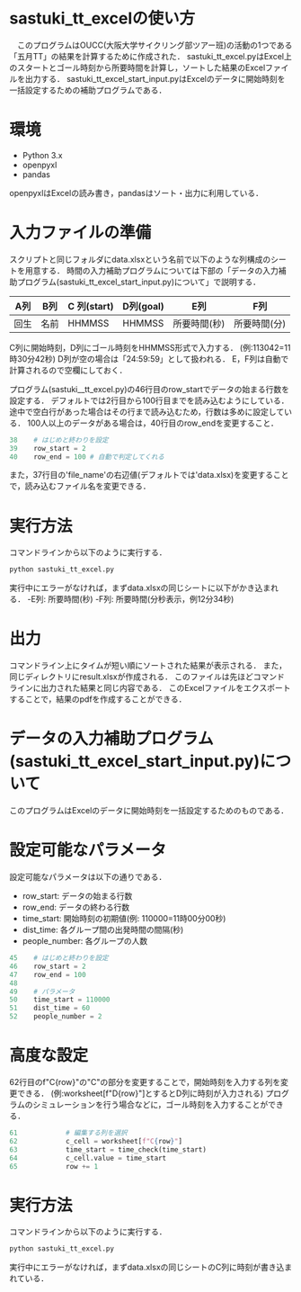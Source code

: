 # sastuki_tt_excelの使い方

　このプログラムはOUCC(大阪大学サイクリング部ツアー班)の活動の1つである「五月TT」の結果を計算するために作成された．
sastuki_tt_excel.pyはExcel上のスタートとゴール時刻から所要時間を計算し，ソートした結果のExcelファイルを出力する．
sastuki_tt_excel_start_input.pyはExcelのデータに開始時刻を一括設定するための補助プログラムである．

# 環境
- Python 3.x
- openpyxl
- pandas

openpyxlはExcelの読み書き，pandasはソート・出力に利用している．

# 入力ファイルの準備
スクリプトと同じフォルダにdata.xlsxという名前で以下のような列構成のシートを用意する．
時間の入力補助プログラムについては下部の「データの入力補助プログラム(sastuki_tt_excel_start_input.py)について」で説明する．

A列 | B列 | C 列(start) | D列(goal) | E列 |F列
--- | --- | --- | --- | --- | ---
回生 | 名前| HHMMSS | HHMMSS | 所要時間(秒) | 所要時間(分)

C列に開始時刻，D列にゴール時刻をHHMMSS形式で入力する．
(例:113042=11時30分42秒)
D列が空の場合は「24:59:59」として扱われる．
E，F列は自動で計算されるので空欄にしておく．

プログラム(sastuki__tt_excel.py)の46行目のrow_startでデータの始まる行数を設定する．
デフォルトでは2行目から100行目までを読み込むようにしている．
途中で空白行があった場合はその行まで読み込むため，行数は多めに設定している．
100人以上のデータがある場合は，40行目のrow_endを変更すること．
```py:sastuki_tt_excel.py
38    # はじめと終わりを設定
39    row_start = 2 
40    row_end = 100 # 自動で判定してくれる
```

また，37行目の'file_name'の右辺値(デフォルトでは'data.xlsx)を変更することで，読み込むファイル名を変更できる．

# 実行方法
コマンドラインから以下のように実行する．
```bash
python sastuki_tt_excel.py
```
実行中にエラーがなければ，まずdata.xlsxの同じシートに以下がかき込まれる．
-E列: 所要時間(秒)
-F列: 所要時間(分秒表示，例12分34秒)

# 出力
コマンドライン上にタイムが短い順にソートされた結果が表示される．
また，同じディレクトリにresult.xlsxが作成される．
このファイルは先ほどコマンドラインに出力された結果と同じ内容である．
このExcelファイルをエクスポートすることで，結果のpdfを作成することができる．

# データの入力補助プログラム(sastuki_tt_excel_start_input.py)について

このプログラムはExcelのデータに開始時刻を一括設定するためのものである．

# 設定可能なパラメータ

設定可能なパラメータは以下の通りである．
- row_start: データの始まる行数
- row_end: データの終わる行数
- time_start: 開始時刻の初期値(例: 110000=11時00分00秒)
- dist_time: 各グループ間の出発時間の間隔(秒)
- people_number: 各グループの人数

~~~py:sastuki_tt_excel_start_input.py
45    # はじめと終わりを設定
46    row_start = 2 
47    row_end = 100
48
49    # パラメータ
50    time_start = 110000
51    dist_time = 60
52    people_number = 2
~~~

# 高度な設定

62行目のf"C{row}"の"C"の部分を変更することで，開始時刻を入力する列を変更できる．
(例:worksheet[f"D{row}"]とするとD列に時刻が入力される)
プログラムのシミュレーションを行う場合などに，ゴール時刻を入力することができる．
~~~py:sastuki_tt_excel_start_input.py
61            # 編集する列を選択
62            c_cell = worksheet[f"C{row}"]
63            time_start = time_check(time_start)
64            c_cell.value = time_start
65            row += 1
~~~

# 実行方法
コマンドラインから以下のように実行する．
```bash
python sastuki_tt_excel.py
```
実行中にエラーがなければ，まずdata.xlsxの同じシートのC列に時刻が書き込まれている．